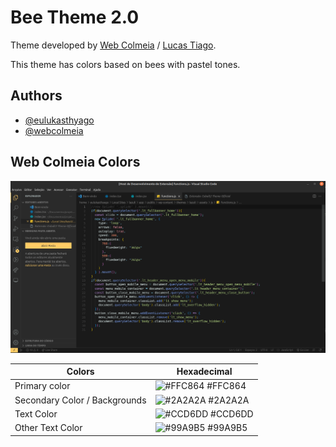 
# Bee Theme 2.0

Theme developed by [Web Colmeia](https://webcolmeia.com.br/) / [Lucas Tiago](https://github.com/eulukasthyago).

This theme has colors based on bees with pastel tones.


## Authors

- [@eulukasthyago](https://www.github.com/eulukasthyago)
- [@webcolmeia](https://www.github.com/webcolmeia)

## Web Colmeia Colors

![Screenshot 01](./assets/screenshot01.png)

| Colors               | Hexadecimal                                                |
| ----------------- | ---------------------------------------------------------------- |
| Primary color      | ![#FFC864](https://via.placeholder.com/10/FFC864FF?text=+) #FFC864  |
| Secondary Color / Backgrounds       | ![#2A2A2A](https://via.placeholder.com/10/2A2A2A?text=+) #2A2A2A |
| Text Color       | ![#CCD6DD](https://via.placeholder.com/10/CCD6DD?text=+) #CCD6DD |
| Other Text Color       | ![#99A9B5](https://via.placeholder.com/10/99A9B5?text=+) #99A9B5 |

